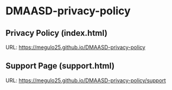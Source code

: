 # DMAASD-privacy-policy

## Privacy Policy (index.html)
URL: https://megulo25.github.io/DMAASD-privacy-policy

## Support Page (support.html)
URL: https://megulo25.github.io/DMAASD-privacy-policy/support